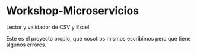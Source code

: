 # Workshop-Microservicios
 Lector y validador de CSV y Excel

Este es el proyecto propio, que nosotros mismos escribimos pero que tiene algunos errores.  
